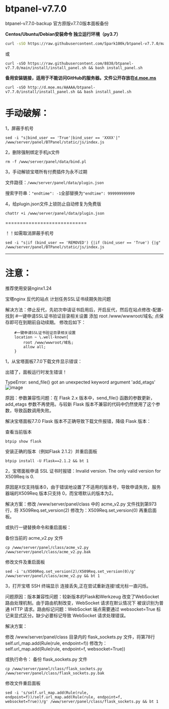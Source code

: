# btpanel-v7.7.0
btpanel-v7.7.0-backup  官方原版v7.7.0版本面板备份

**Centos/Ubuntu/Debian安装命令 独立运行环境（py3.7）**

```Bash
curl -sSO https://raw.githubusercontent.com/Spark100k/btpanel-v7.7.0/main/install/install_panel.sh && bash install_panel.sh
```
或
```
curl -sSO https://raw.githubusercontent.com/8838/btpanel-v7.7.0/main/install/install_panel.sh && bash install_panel.sh
```

**备用安装链接，适用于不能访问GitHub的服务器。文件公开存放在[d.moe.ms](http://d.moe.ms/?btpanel-v7.7.0)**

```
curl -sSO http://d.moe.ms/AAAAA/btpanel-v7.7.0/install/install_panel.sh && bash install_panel.sh
```

# 手动破解：

1，屏蔽手机号

```
sed -i "s|bind_user == 'True'|bind_user == 'XXXX'|" /www/server/panel/BTPanel/static/js/index.js
```

2，删除强制绑定手机js文件

```
rm -f /www/server/panel/data/bind.pl
```

3，手动解锁宝塔所有付费插件为永不过期

文件路径：`/www/server/panel/data/plugin.json`

搜索字符串：`"endtime": -1`全部替换为`"endtime": 999999999999`

4，给plugin.json文件上锁防止自动修复为免费版

```
chattr +i /www/server/panel/data/plugin.json
```

============================

！！如需取消屏蔽手机号

```
sed -i "s|if (bind_user == 'REMOVED') {|if (bind_user == 'True') {|g" /www/server/panel/BTPanel/static/js/index.js
```

-------
# 注意：
推荐使用安装nginx1.24

宝塔nginx 反代的站点 计划任务SSL证书续期失败问题 

解决方法：停止反代，先初次申请证书启用后，开启反代，然后在站点修改-配置-找到
#一键申请SSL证书验证目录相关设置 添加 root /www/wwwroot/域名;   点保存即可在到期前自动续期。 修改后如下：
```
    #一键申请SSL证书验证目录相关设置
    location ~ \.well-known{
        root /www/wwwroot/域名;
        allow all;
    }
```

1，从宝塔面板7.7.0下载文件显示错误：

出错了，面板运行时发生错误！

TypeError: send_file() got an unexpected keyword argument 'add_etags'
![image](https://github.com/user-attachments/assets/6f45ff11-b531-4ece-b42b-350e9c0cc5b3)

原因：参数兼容性问题：在 Flask 2.x 版本中，send_file() 函数的参数更新，add_etags 参数不再使用。与较新 Flask 版本不兼容的代码中仍然使用了这个参数，导致函数调用失败。

解决宝塔面板7.7.0 Flask 版本不正确导致下载文件报错，降级 Flask 版本：

查看当前版本
```
btpip show flask
```
安装正确的版本（例如Flask 2.1.2）并重启面板
```
btpip install -U Flask==2.1.2 && bt 1
```

2，宝塔面板申请 SSL 证书时报错：Invalid version. The only valid version for X509Req is 0.

原因是X仅支持版本0，由于错误地设置了不适用的版本号，导致申请失败，服务器端的X509Req 版本只支持 0，而宝塔默认的版本为2。

解决方案：修改 /www/server/panel/class 中的 acme_v2.py 文件找到第973行，将 X509Req.set_version(2) 修改为：X509Req.set_version(0) 再重启面板。

或执行一键替换命令和重启面板：

备份当前的 acme_v2.py 文件
```
cp /www/server/panel/class/acme_v2.py /www/server/panel/class/acme_v2.py.bak
```
修改文件及重启面板
```
sed -i 's/X509Req.set_version(2)/X509Req.set_version(0)/g' /www/server/panel/class/acme_v2.py && bt 1
```

3，打开宝塔 SSH 终端显示 连接丢失,正在尝试重新连接!或光标一直闪烁。

问题原因：版本兼容性问题：较新版本的Flask和Werkzeug 改变了WebSocket 路由处理机制。由于路由机制改变，WebSocket 请求在默认情况下
被误识别为普通 HTTP 请求。路由标记问题：WebSocket 端点需要通过 websocket=True 标记来显式区分。缺少必要标记导致 WebSocket 请求处理错误。

解决方案：

修改 /www/server/panel/class 目录内的 flask_sockets.py 文件，将第78行
self.url_map.add(Rule(rule, endpoint=f))
修改为：
self.url_map.add(Rule(rule, endpoint=f, websocket=True))

或执行命令：
备份 flask_sockets.py 文件
```
cp /www/server/panel/class/flask_sockets.py /www/server/panel/class/flask_sockets.py.bak
```
修改文件重启面板
```
sed -i 's/self.url_map.add(Rule(rule, endpoint=f))/self.url_map.add(Rule(rule, endpoint=f, websocket=True))/g' /www/server/panel/class/flask_sockets.py && bt 1
```
